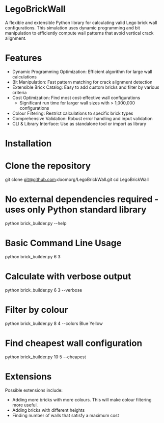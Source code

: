 # LegoBrickWall

A flexible and extensible Python library for calculating valid Lego brick wall configurations. This simulation uses dynamic programming and bit manipulation to efficiently compute wall patterns that avoid vertical crack alignment.

# Features

- Dynamic Programming Optimization: Efficient algorithm for large wall calculations
- Bit Manipulation: Fast pattern matching for crack alignment detection
- Extensible Brick Catalog: Easy to add custom bricks and filter by various criteria
- Cost Optimization: Find most cost-effective wall configurations
  - Significant run time for larger wall sizes with > 1,000,000 configurations
- Colour Filtering: Restrict calculations to specific brick types
- Comprehensive Validation: Robust error handling and input validation
- CLI & Library Interface: Use as standalone tool or import as library

# Installation

# Clone the repository
git clone git@github.com:doomorg/LegoBrickWall.git
cd LegoBrickWall

# No external dependencies required - uses only Python standard library
python brick_builder.py --help

# Basic Command Line Usage
python brick_builder.py 6 3

# Calculate with verbose output
python brick_builder.py 6 3 --verbose

# Filter by colour
python brick_builder.py 8 4 --colors Blue Yellow

# Find cheapest wall configuration
python brick_builder.py 10 5 --cheapest

# Extensions
Possible extensions include:
- Adding more bricks with more colours. This will make colour filtering more useful.
- Adding bricks with different heights
- Finding number of walls that satisfy a maximum cost